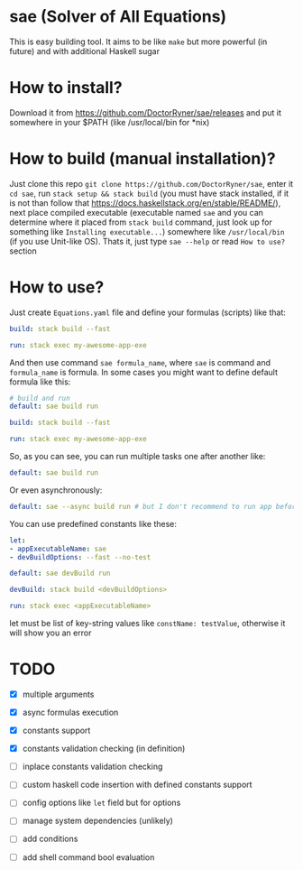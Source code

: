 # sae (Solver of All Equations)

This is easy building tool. It aims to be like `make` but more powerful (in future) and with additional Haskell sugar

# How to install?

Download it from https://github.com/DoctorRyner/sae/releases and put it somewhere in your $PATH (like /usr/local/bin for *nix)

# How to build (manual installation)?

Just clone this repo `git clone https://github.com/DoctorRyner/sae`, enter it `cd sae`, run `stack setup && stack build` (you must have stack installed, if it is not than follow that https://docs.haskellstack.org/en/stable/README/), next place compiled executable (executable named `sae` and you can determine where it placed from `stack build` command, just look up for something like `Installing executable...`) somewhere like `/usr/local/bin` (if you use Unit-like OS). Thats it, just type `sae --help` or read `How to use?` section

# How to use?

Just create `Equations.yaml` file and define your formulas (scripts) like that:

```yaml
build: stack build --fast

run: stack exec my-awesome-app-exe
```

And then use command `sae formula_name`, where `sae` is command and `formula_name` is formula. In some cases you might want to define default formula like this:

```yaml
# build and run
default: sae build run

build: stack build --fast

run: stack exec my-awesome-app-exe
```

So, as you can see, you can run multiple tasks one after another like:

```yaml
default: sae build run
```
Or even asynchronously:

```yaml
default: sae --async build run # but I don't recommend to run app before building completion :)
```

You can use predefined constants like these:

```yaml
let:
- appExecutableName: sae
- devBuildOptions: --fast --no-test

default: sae devBuild run

devBuild: stack build <devBuildOptions>

run: stack exec <appExecutableName>
```

let must be list of key-string values like `constName: testValue`, otherwise it will show you an error

# TODO
- [x] multiple arguments
- [x] async formulas execution
- [x] constants support
- [x] constants validation checking (in definition)
- [ ] inplace constants validation checking
- [ ] custom haskell code insertion with defined constants support
- [ ] config options like `let` field but for options
- [ ] manage system dependencies (unlikely)
- [ ] add conditions
- [ ] add shell command bool evaluation

